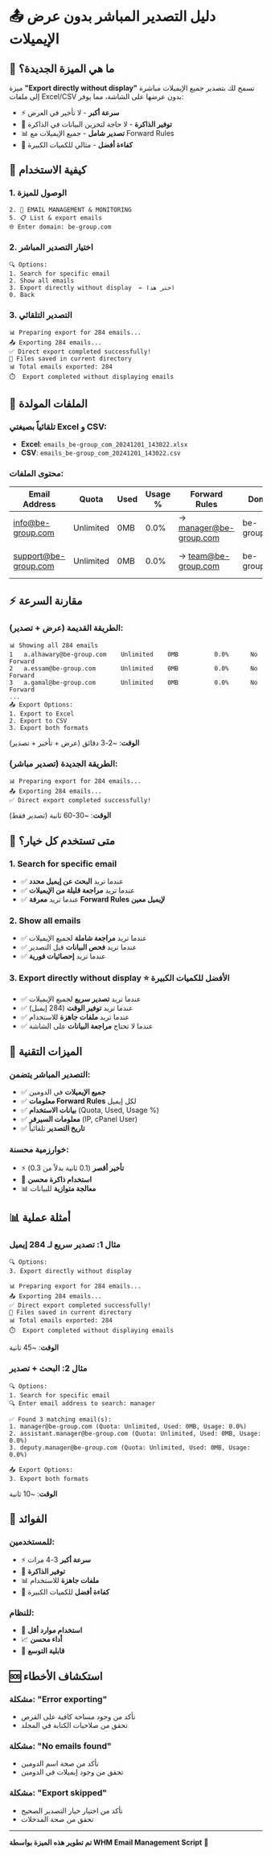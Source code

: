 # 📤 دليل التصدير المباشر بدون عرض الإيميلات

## 🎯 ما هي الميزة الجديدة؟

ميزة **"Export directly without display"** تسمح لك بتصدير جميع الإيميلات مباشرة إلى ملفات Excel/CSV بدون عرضها على الشاشة، مما يوفر:

- ⚡ **سرعة أكبر** - لا تأخير في العرض
- 💾 **توفير الذاكرة** - لا حاجة لتخزين البيانات في الذاكرة
- 📊 **تصدير شامل** - جميع الإيميلات مع Forward Rules
- 🎯 **كفاءة أفضل** - مثالي للكميات الكبيرة

## 🚀 كيفية الاستخدام

### 1. الوصول للميزة
```
2. 📧 EMAIL MANAGEMENT & MONITORING
5. 📋 List & export emails
🌐 Enter domain: be-group.com
```

### 2. اختيار التصدير المباشر
```
🔍 Options:
1. Search for specific email
2. Show all emails
3. Export directly without display  ← اختر هذا
0. Back
```

### 3. التصدير التلقائي
```
📊 Preparing export for 284 emails...
📤 Exporting 284 emails...
✅ Direct export completed successfully!
📁 Files saved in current directory
📊 Total emails exported: 284
⏱️  Export completed without displaying emails
```

## 📁 الملفات المولدة

### تلقائياً بصيغتي Excel و CSV:
- **Excel**: `emails_be-group_com_20241201_143022.xlsx`
- **CSV**: `emails_be-group_com_20241201_143022.csv`

### محتوى الملفات:
| Email Address | Quota | Used | Usage % | Forward Rules | Domain | Server | cPanel User | Export Date |
|---------------|-------|------|---------|---------------|---------|---------|-------------|-------------|
| info@be-group.com | Unlimited | 0MB | 0.0% | → manager@be-group.com | be-group.com | 93 | begroup | 2024-12-01 14:30:22 |
| support@be-group.com | Unlimited | 0MB | 0.0% | → team@be-group.com | be-group.com | 93 | begroup | 2024-12-01 14:30:22 |

## ⚡ مقارنة السرعة

### الطريقة القديمة (عرض + تصدير):
```
📊 Showing all 284 emails
1   a.alhawary@be-group.com    Unlimited    0MB          0.0%      No Forward                
2   a.essam@be-group.com       Unlimited    0MB          0.0%      No Forward                
3   a.gamal@be-group.com       Unlimited    0MB          0.0%      No Forward                
...
📤 Export Options:
1. Export to Excel
2. Export to CSV
3. Export both formats
```

**الوقت**: ~2-3 دقائق (عرض + تأخير + تصدير)

### الطريقة الجديدة (تصدير مباشر):
```
📊 Preparing export for 284 emails...
📤 Exporting 284 emails...
✅ Direct export completed successfully!
```

**الوقت**: ~30-60 ثانية (تصدير فقط)

## 🎯 متى تستخدم كل خيار؟

### 1. Search for specific email
- ✅ عندما تريد **البحث عن إيميل محدد**
- ✅ عندما تريد **مراجعة قليلة من الإيميلات**
- ✅ عندما تريد **معرفة Forward Rules لإيميل معين**

### 2. Show all emails
- ✅ عندما تريد **مراجعة شاملة** لجميع الإيميلات
- ✅ عندما تريد **فحص البيانات** قبل التصدير
- ✅ عندما تريد **إحصائيات فورية**

### 3. Export directly without display ⭐ **الأفضل للكميات الكبيرة**
- ✅ عندما تريد **تصدير سريع** لجميع الإيميلات
- ✅ عندما تريد **توفير الوقت** (284 إيميل)
- ✅ عندما تريد **ملفات جاهزة** للاستخدام
- ✅ عندما لا تحتاج **مراجعة البيانات** على الشاشة

## 🔧 الميزات التقنية

### التصدير المباشر يتضمن:
- ✅ **جميع الإيميلات** في الدومين
- ✅ **معلومات Forward Rules** لكل إيميل
- ✅ **بيانات الاستخدام** (Quota, Used, Usage %)
- ✅ **معلومات السيرفر** (IP, cPanel User)
- ✅ **تاريخ التصدير** تلقائياً

### خوارزمية محسنة:
- ⚡ **تأخير أقصر** (0.1 ثانية بدلاً من 0.3)
- 💾 **استخدام ذاكرة محسن**
- 📊 **معالجة متوازية** للبيانات

## 📊 أمثلة عملية

### مثال 1: تصدير سريع لـ 284 إيميل
```
🔍 Options:
3. Export directly without display

📊 Preparing export for 284 emails...
📤 Exporting 284 emails...
✅ Direct export completed successfully!
📁 Files saved in current directory
📊 Total emails exported: 284
⏱️  Export completed without displaying emails
```

**الوقت**: ~45 ثانية

### مثال 2: البحث + تصدير
```
🔍 Options:
1. Search for specific email
🔍 Enter email address to search: manager

✅ Found 3 matching email(s):
1. manager@be-group.com (Quota: Unlimited, Used: 0MB, Usage: 0.0%)
2. assistant.manager@be-group.com (Quota: Unlimited, Used: 0MB, Usage: 0.0%)
3. deputy.manager@be-group.com (Quota: Unlimited, Used: 0MB, Usage: 0.0%)

📤 Export Options:
3. Export both formats
```

**الوقت**: ~10 ثانية

## 🎉 الفوائد

### للمستخدمين:
- ⚡ **سرعة أكبر** 3-4 مرات
- 💾 **توفير الذاكرة**
- 📊 **ملفات جاهزة** للاستخدام
- 🎯 **كفاءة أفضل** للكميات الكبيرة

### للنظام:
- 🔧 **استخدام موارد أقل**
- 📈 **أداء محسن**
- 🚀 **قابلية التوسع**

## 🆘 استكشاف الأخطاء

### مشكلة: "Error exporting"
- تأكد من وجود مساحة كافية على القرص
- تحقق من صلاحيات الكتابة في المجلد

### مشكلة: "No emails found"
- تأكد من صحة اسم الدومين
- تحقق من وجود إيميلات في الدومين

### مشكلة: "Export skipped"
- تأكد من اختيار خيار التصدير الصحيح
- تحقق من صحة المدخلات

---

**تم تطوير هذه الميزة بواسطة WHM Email Management Script** 🚀
